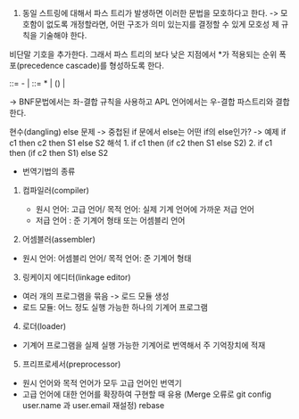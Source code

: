 1. 동일 스트링에 대해서 파스 트리가 발생하면 이러한 문법을 모호하다고 한다. 
-> 모호함이 없도록 개정할라면, 어떤 구조가 의미 있는지를 결정할 수 있게 모호성 제 규칙을 기술해야 한다.

비단말 기호<term>을 추가한다. 그래서 파스 트리의 보다 낮은 지점에서 *가 적용되는 순위 폭포(precedence cascade)를 형성하도록 한다.

<exp> ::= <exp> - <exp> | <term>
<term> ::= <term> * <term> | (<exp>) | <number>

-> BNF문법에서는 좌-결합 규칙을 사용하고 APL 언어에서는 우-결합 파스트리와 결합한다. 

현수(dangling) else 문제
 -> 중첩된 if 문에서 else는 어떤 if의 else인가?
 -> 예제
    if c1 then c2 then S1 else S2 
    해석 1. if c1 then (if c2 then S1 else S2)
        2. if c1 then (if c2 then S1) else S2

- 번역기법의 종류
1. 컴파일러(compiler)
    - 원시 언어: 고급 언어/ 목적 언어: 실제 기계 언어에 가까운 저급 언어
    - 저급 언어 : 준 기계어 형태 또는 어셈블리 언어

2. 어셈블러(assembler)
- 원시 언어: 어셈블리 언어/ 목적 언어: 준 기계어 형태

3. 링케이지 에디터(linkage editor)
- 여러 개의 프로그램을 묶음 -> 로드 모듈 생성
- 로드 모듈: 어느 정도 실행 가능한 하나의 기계어 프로그램

4. 로더(loader)
- 기계어 프로그램을 실제 실행 가능한 기계어로 번역해서 주 기억장치에 적재

5. 프리프로세서(preprocessor)
- 원시 언어와 목적 언어가 모두 고급 언어인 번역기
- 고급 언어에 대한 언어를 확장하여 구현할 때 유용
(Merge 오류로 git config user.name 과 user.email 재설정) rebase